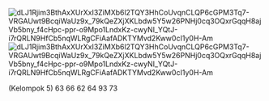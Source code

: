 ![dLJ1Rjim3BthAxXUrXxI3ZiMXb6l2TQY3HhCoUvqnCLQP6cGPM3Tq7-VRGAUwt9BcqiWaUz9x_79kQeZXjXKLbdw5Y5w26PNHj0cq3OQxrGqqH8ajVb5bny_f4cHpc-ppr-o9Mpo1LndxKz-cwyNI_YQtJ-i7rQRLN9HfCb5nqWLRgCFiAafADKTYMvd2Kww0cI1y0H-Am](https://github.com/user-attachments/assets/947b74ec-395c-42dd-9134-fe831a4f6ed6)
![dLJ1Rjim3BthAxXUrXxI3ZiMXb6l2TQY3HhCoUvqnCLQP6cGPM3Tq7-VRGAUwt9BcqiWaUz9x_79kQeZXjXKLbdw5Y5w26PNHj0cq3OQxrGqqH8ajVb5bny_f4cHpc-ppr-o9Mpo1LndxKz-cwyNI_YQtJ-i7rQRLN9HfCb5nqWLRgCFiAafADKTYMvd2Kww0cI1y0H-Am](https://github.com/user-attachments/assets/947b74ec-395c-42dd-9134-fe831a4f6ed6)


(Kelompok 5)
63
66
62
64
93
73
